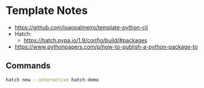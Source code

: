# Template Notes

- https://github.com/joaopalmeiro/template-python-cli
- Hatch:
  - https://hatch.pypa.io/1.9/config/build/#packages
- https://www.pythonpapers.com/p/how-to-publish-a-python-package-to

## Commands

```bash
hatch new --interactive hatch-demo
```
